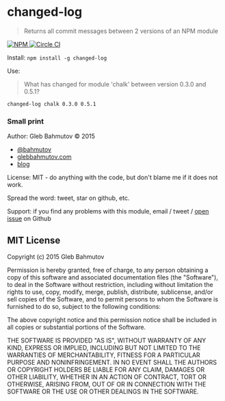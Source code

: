 # changed-log

> Returns all commit messages between 2 versions of an NPM module

[![NPM][npm-icon] ][npm-url]
[![Circle CI][circle-ci-icon] ][circle-ci-url]

Install: `npm install -g changed-log`

Use:

> What has changed for module 'chalk' between version 0.3.0 and 0.5.1?

    changed-log chalk 0.3.0 0.5.1

### Small print

Author: Gleb Bahmutov &copy; 2015

* [@bahmutov](https://twitter.com/bahmutov)
* [glebbahmutov.com](http://glebbahmutov.com)
* [blog](http://glebbahmutov.com/blog/)

License: MIT - do anything with the code, but don't blame me if it does not work.

Spread the word: tweet, star on github, etc.

Support: if you find any problems with this module, email / tweet /
[open issue](https://github.com/bahmutov/changed-log/issues) on Github

## MIT License

Copyright (c) 2015 Gleb Bahmutov

Permission is hereby granted, free of charge, to any person
obtaining a copy of this software and associated documentation
files (the "Software"), to deal in the Software without
restriction, including without limitation the rights to use,
copy, modify, merge, publish, distribute, sublicense, and/or sell
copies of the Software, and to permit persons to whom the
Software is furnished to do so, subject to the following
conditions:

The above copyright notice and this permission notice shall be
included in all copies or substantial portions of the Software.

THE SOFTWARE IS PROVIDED "AS IS", WITHOUT WARRANTY OF ANY KIND,
EXPRESS OR IMPLIED, INCLUDING BUT NOT LIMITED TO THE WARRANTIES
OF MERCHANTABILITY, FITNESS FOR A PARTICULAR PURPOSE AND
NONINFRINGEMENT. IN NO EVENT SHALL THE AUTHORS OR COPYRIGHT
HOLDERS BE LIABLE FOR ANY CLAIM, DAMAGES OR OTHER LIABILITY,
WHETHER IN AN ACTION OF CONTRACT, TORT OR OTHERWISE, ARISING
FROM, OUT OF OR IN CONNECTION WITH THE SOFTWARE OR THE USE OR
OTHER DEALINGS IN THE SOFTWARE.

[npm-icon]: https://nodei.co/npm/changed-log.png?downloads=true
[npm-url]: https://npmjs.org/package/changed-log
[circle-ci-icon]: https://circleci.com/gh/bahmutov/changed-log.svg?style=svg
[circle-ci-url]: https://circleci.com/gh/bahmutov/changed-log
